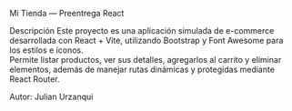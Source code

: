 Mi Tienda — Preentrega React

Descripción
Este proyecto es una aplicación simulada de e-commerce desarrollada con React + Vite, utilizando Bootstrap y Font Awesome para los estilos e íconos.  
Permite listar productos, ver sus detalles, agregarlos al carrito y eliminar elementos, además de manejar rutas dinámicas y protegidas mediante React Router.

Autor: Julian Urzanqui

